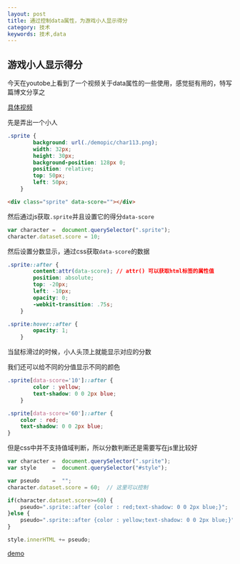 ```yaml
---
layout: post
title: 通过控制data属性，为游戏小人显示得分
category: 技术
keywords: 技术,data
---
```


## 游戏小人显示得分

今天在youtobe上看到了一个视频关于data属性的一些使用，感觉挺有用的，特写篇博文分享之

[具体视频](https://www.youtube.com/watch?v=On_WyUB1gOk)

先是弄出一个小人

```css
.sprite {
        background: url(./demopic/char113.png);
        width: 32px;
        height: 30px;
        background-position: 128px 0;
        position: relative;
        top: 50px;
        left: 50px;
    }
```


```html
<div class="sprite" data-score=""></div>
```


然后通过js获取`.sprite`并且设置它的得分`data-score`

```JavaScript
var character =  document.querySelector(".sprite");
character.dataset.score = 10;
```

然后设置分数显示，通过css获取`data-score`的数据

```css
.sprite::after {
        content:attr(data-score); // attr() 可以获取html标签的属性值
        position: absolute;
        top: -20px;
        left: -10px;
        opacity: 0;
        -webkit-transition: .75s;
    }

.sprite:hover::after {
        opacity: 1;
    }
```

当鼠标滑过的时候，小人头顶上就能显示对应的分数

我们还可以给不同的分值显示不同的颜色
```css
.sprite[data-score='10']::after {
        color : yellow;
        text-shadow: 0 0 2px blue;
    }

.sprite[data-score='60']::after {
    color : red;
    text-shadow: 0 0 2px blue;
}
```

但是css中并不支持值域判断，所以分数判断还是需要写在js里比较好

```JavaScript
var character =  document.querySelector(".sprite");
var style     =  document.querySelector("#style");

var pseudo    =  "";
character.dataset.score = 60;  // 这里可以控制

if(character.dataset.score>=60) {
    pseudo=".sprite::after {color : red;text-shadow: 0 0 2px blue;}";
}else {
    pseudo=".sprite::after {color : yellow;text-shadow: 0 0 2px blue;}"
}

style.innerHTML += pseudo;
```

[demo](/assets/download/h5data.html)